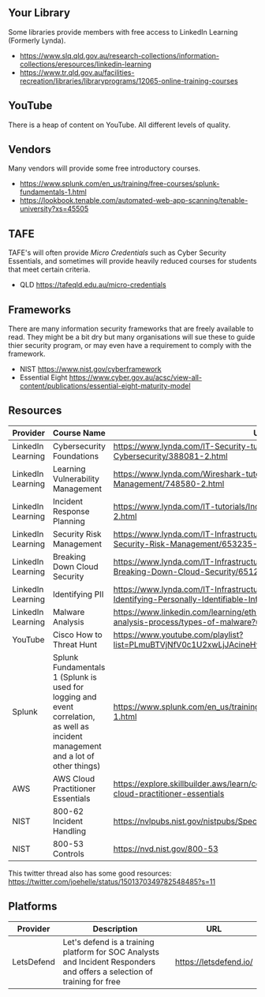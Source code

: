 ## Your Library
Some libraries provide members with free access to LinkedIn Learning (Formerly Lynda).
* https://www.slq.qld.gov.au/research-collections/information-collections/eresources/linkedin-learning
* https://www.tr.qld.gov.au/facilities-recreation/libraries/libraryprograms/12065-online-training-courses

## YouTube
There is a heap of content on YouTube. All different levels of quality.

## Vendors
Many vendors will provide some free introductory courses.
* https://www.splunk.com/en_us/training/free-courses/splunk-fundamentals-1.html
* https://lookbook.tenable.com/automated-web-app-scanning/tenable-university?xs=45505

## TAFE
TAFE's will often provide *Micro Credentials* such as Cyber Security Essentials, and sometimes will provide heavily reduced courses for students that meet certain criteria.
* QLD https://tafeqld.edu.au/micro-credentials

## Frameworks
There are many information security frameworks that are freely available to read. They might be a bit dry but many organisations will sue these to guide thier security program, or may even have a requirement to comply with the framework. 
* NIST https://www.nist.gov/cyberframework
* Essential Eight https://www.cyber.gov.au/acsc/view-all-content/publications/essential-eight-maturity-model

## Resources
Provider | Course Name | URL
---|---|---
LinkedIn Learning | Cybersecurity Foundations | https://www.lynda.com/IT-Security-tutorials/Foundations-Cybersecurity/388081-2.html 
LinkedIn Learning | Learning Vulnerability Management | https://www.lynda.com/Wireshark-tutorials/Learning-Vulnerability-Management/748580-2.html
LinkedIn Learning | Incident Response Planning | https://www.lynda.com/IT-tutorials/Incident-Response-Planning/2803043-2.html
LinkedIn Learning | Security Risk Management | https://www.lynda.com/IT-Infrastructure-tutorials/CISSP-Cert-Prep-1-Security-Risk-Management/653235-2.html
LinkedIn Learning | Breaking Down Cloud Security | https://www.lynda.com/IT-Infrastructure-tutorials/Cybersecurity-Awareness-Breaking-Down-Cloud-Security/651220-2.html
LinkedIn Learning | Identifying PII | https://www.lynda.com/IT-Infrastructure-tutorials/Cybersecurity-Awareness-Identifying-Personally-Identifiable-Information/651216-2.html
LinkedIn Learning | Malware Analysis | https://www.linkedin.com/learning/ethical-hacking-the-complete-malware-analysis-process/types-of-malware?u=2104756
YouTube | Cisco How to Threat Hunt | https://www.youtube.com/playlist?list=PLmuBTVjNfV0c1U2xwLjJAcineHvYXqraE
Splunk | Splunk Fundamentals 1 (Splunk is used for logging and event correlation, as well as incident management and a lot of other things) | https://www.splunk.com/en_us/training/free-courses/splunk-fundamentals-1.html
AWS | AWS Cloud Practitioner Essentials | https://explore.skillbuilder.aws/learn/course/external/view/elearning/134/aws-cloud-practitioner-essentials
NIST | 800-62 Incident Handling | https://nvlpubs.nist.gov/nistpubs/SpecialPublications/NIST.SP.800-61r2.pdf
NIST | 800-53 Controls | https://nvd.nist.gov/800-53

This twitter thread also has some good resources: https://twitter.com/joehelle/status/1501370349782548485?s=11

## Platforms
Provider | Description | URL
---|---|--- 
LetsDefend | Let's defend is a training platform for SOC Analysts and Incident Responders and offers a selection of training for free | https://letsdefend.io/
